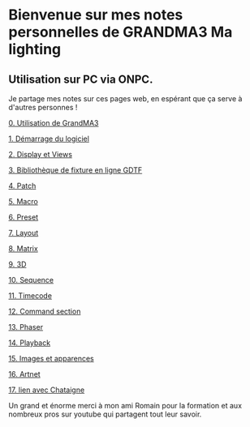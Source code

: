 # Bienvenue sur mes notes personnelles de GRANDMA3 Ma lighting
## Utilisation sur PC via ONPC.

Je partage mes notes sur ces pages web, en espérant que ça serve à d'autres personnes !


[0. Utilisation de GrandMA3](Pages/0_Utilisation.md)

[1. Démarrage du logiciel](Pages/1_Demarrage.md)

[2. Display et Views](Pages/2_display%20et%20views.md)

[3. Bibliothèque de fixture en ligne GDTF](Pages/3_gdtf-share.md)

[4. Patch](Pages/4_Patch.md)

[5. Macro](Pages/5_macro.md)

[6. Preset](Pages/6_Preset.md)

[7. Layout](Pages/7_layout.md)

[8. Matrix](Pages/8_matrix.md)

[9. 3D](Pages/9_3d.md)

[10. Sequence](Pages/10_sequence.md)

[11. Timecode](Pages/11_Timecode.md)

[12. Command section](Pages/12_Command%20section.md)

[13. Phaser](Pages/13_phaser.md)

[14. Playback](Pages/14_Playback.md)

[15. Images et apparences](Pages/15_images%20et%20apparences.md)

[16. Artnet](Pages/16_artnet.md)

[17. lien avec Chataigne](Pages/17_chataigne.md)


Un grand et énorme merci à mon ami Romain pour la formation et aux nombreux pros sur youtube qui partagent tout leur savoir.

